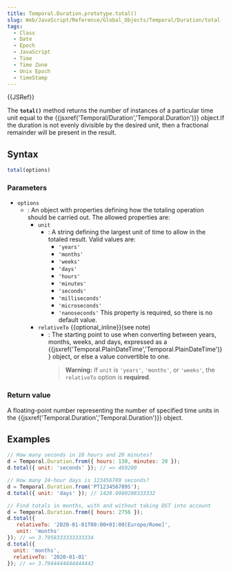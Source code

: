 ```yaml
---
title: Temporal.Duration.prototype.total()
slug: Web/JavaScript/Reference/Global_Objects/Temporal/Duration/total
tags:
  - Class
  - Date
  - Epoch
  - JavaScript
  - Time
  - Time Zone
  - Unix Epoch
  - timeStamp
---
```

{{JSRef}}

The **`total()`** method returns the number of instances of a particular time
unit equal to the
{{jsxref('Temporal/Duration','Temporal.Duration')}} object.If
the duration is not evenly divisible by the desired unit, then a fractional
remainder will be present in the result.

## Syntax

```js
total(options)
```

### Parameters

- `options`
  - : An object with properties defining how the totaling operation should be
    carried out. The allowed properties are:
    - `unit`
      - : A string defining the largest unit of time to allow in the totaled
        result. Valid values are:
        - `'years'`
        - `'months'`
        - `'weeks'`
        - `'days'`
        - `'hours'`
        - `'minutes'`
        - `'seconds'`
        - `'milliseconds'`
        - `'microseconds'`
        - `'nanoseconds'` This property is required, so there is no default
          value.
    - `relativeTo` {{optional_inline}}(see note)
      - : The starting point to use when converting between years, months,
        weeks, and days, expressed as a
        {{jsxref('Temporal.PlainDateTime','Temporal.PlainDateTime')}}
        object, or else a value convertible to one.
        > **Warning:** If `unit` is `'years'`, `'months'`, or `'weeks'`, the
        > `relativeTo` option is **required**.

### Return value

A floating-point number representing the number of specified time units in the
{{jsxref('Temporal.Duration','Temporal.Duration')}} object.

## Examples

```js
// How many seconds in 18 hours and 20 minutes?
d = Temporal.Duration.from({ hours: 130, minutes: 20 });
d.total({ unit: 'seconds' }); // => 469200

// How many 24-hour days is 123456789 seconds?
d = Temporal.Duration.from('PT123456789S');
d.total({ unit: 'days' }); // 1428.8980208333332

// Find totals in months, with and without taking DST into account
d = Temporal.Duration.from({ hours: 2756 });
d.total({
   relativeTo: '2020-01-01T00:00+01:00[Europe/Rome]',
   unit: 'months'
}); // => 3.7958333333333334
d.total({
  unit: 'months',
  relativeTo: '2020-01-01'
}); // => 3.7944444444444443
```
